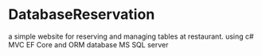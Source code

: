 # DatabaseReservation
a simple website for reserving and managing tables at restaurant. 
using c# MVC EF Core and ORM database MS SQL server
